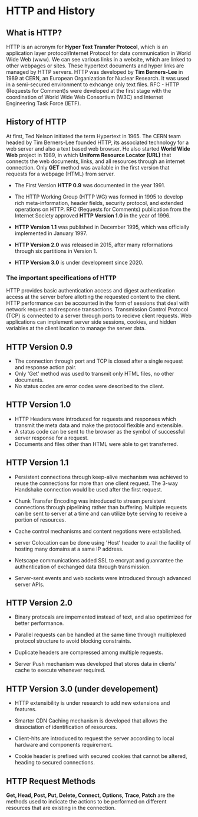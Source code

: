 # HTTP and History

## What is HTTP? ##

HTTP is an acronym for **Hyper Text Transfer Protocol**, which is an application layer protocol/Internet Protocol for data communication in World Wide Web (www).  We can see various links in a website, which are linked to other webpages or sites. These hypertext documents and hyper links are managed by HTTP servers. HTTP was developed by **Tim Berners-Lee** in 1989 at CERN, an European Organization for Nuclear Research. It was used in a semi-secured environment to exhcange only text files. RFC - HTTP (Requests for Comment)s were developed at the first stage with the coordination of World Wide Web Consortium (W3C) and Internet Engineering Task Force (IETF). 


## History of HTTP ##

At first, Ted Nelson initiated the term Hypertext in 1965. The CERN team headed by Tim Berners-Lee founded HTTP, its associated technology for a web server and also a text based web browser. He also started **World Wide Web** project in 1989, in which **Uniform Resource Locator (URL)** that connects the web documents, links, and all resources through an internet connection. Only **GET** method was available in the first version that requests for a webpage (HTML) from server. 

* The First Version  **HTTP 0.9** was documented in the year 1991. 

* The HTTP Working Group (HTTP WG) was formed in 1995 to develop rich meta-information, header fields, security protocol, and extended operations on HTTP. RFC (Requests for Comments) publication from the Internet Society approved **HTTP Version 1.0** in the year of 1996.

* **HTTP Version 1.1** was published in December 1995, which was officially implemented in January 1997. 

* **HTTP Version 2.0** was released in 2015, after many reformations through six partitions in Version 1. 

* **HTTP Version 3.0** is under development since 2020. 



### The important specifications of HTTP ###

HTTP provides basic authentication access and digest authentication access at the server before allotting the requested content to the client. HTTP performance can be accounted in the form of sessions that deal with network request and response transactions. Transmission Control Protocol (TCP) is connected to a server through ports to recieve client requests. Web applications can implement server side sessions, cookies, and hidden variables at the client location to manage the server data. 



## HTTP Version 0.9 ##

* The connection through port and TCP is closed after a single request and response action pair. 
* Only 'Get' method was used to transmit only HTML files, no other documents.
* No status codes are error codes were described to the client.


## HTTP Version 1.0 ##

* HTTP Headers were introduced for requests and responses which transmit the meta data and make the protocol flexible and extensible.
* A status code can be sent to the browser as the symbol of successful server response for a request.
* Documents and files other than HTML were able to get transferred. 


## HTTP Version 1.1 ##

* Persistent connections through keep-alive mechanism was achieved to reuse the connections for more than one client request. The 3-way Handshake connection would be used after the first request. 

* Chunk Transfer Encoding was introduced to stream persistent connections through pipelining rather than buffering. Multiple requests can be sent to server at a time and can utilize byte serving to receive a portion of resources. 

* Cache control mechanisms and content negotions were established. 

* server Colocation can be done using 'Host' header to avail the facility of hosting many domains at a same IP address.

* Netscape communications added SSL to encrypt and guanrantee the authentication of exchanged data through transmission. 

* Server-sent events and web sockets were introduced through advanced server APIs.


## HTTP Version 2.0 ##

* Binary protocals are impemented instead of text, and also opetimized for better performance. 

* Parallel requests can be handled at the same time through multiplexed protocol structure to avoid blocking constraints. 

* Duplicate headers are compressed among multiple requests.

* Server Push mechanism was developed that stores data in clients' cache to execute whenever required.


## HTTP Version 3.0 (under developement) ##

* HTTP extensibility is under research to add new extensions and features.

* Smarter CDN Caching mechanism is developed that allows the dissociation of identification of resources. 

* Client-hits are introduced to request the server according to local hardware and components requirement. 

* Cookie header is prefixed with secured cookies that cannot be altered, heading to secured connections.



## HTTP Request Methods ##

**Get, Head, Post, Put, Delete, Connect, Options, Trace, Patch** are the methods used to indicate the actions to be performed on different resources that are existing in the connection. 



